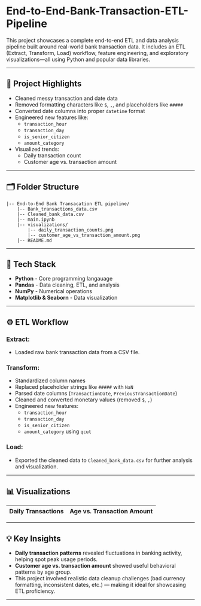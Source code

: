 # End-to-End-Bank-Transaction-ETL-Pipeline

This project showcases a complete end-to-end ETL and data analysis pipeline built around real-world bank transaction data. It includes an ETL (Extract, Transform, Load) workflow, feature engineering, and exploratory visualizations—all using Python and popular data libraries.

---

## 📌 Project Highlights

- Cleaned messy transaction and date data
- Removed formatting characters like `$`, `,`, and placeholders like `#####`
- Converted date columns into proper `datetime` format
- Engineered new features like:
  - `transaction_hour`
  - `transaction_day`
  - `is_senior_citizen`
  - `amount_category`
- Visualized trends:
  - Daily transaction count
  - Customer age vs. transaction amount

---

## 🗂 Folder Structure

```
|-- End-to-End Bank Transacation ETL pipeline/
    |-- Bank_transactions_data.csv
    |-- Cleaned_bank_data.csv
    |-- main.ipynb
    |-- visualizations/
        |-- daily_transaction_counts.png
        |-- customer_age_vs_transaction_amount.png
    |-- README.md
```

---

## 🧠 Tech Stack

- **Python** - Core programming langauage
- **Pandas** - Data cleaning, ETL, and analysis
- **NumPy** - Numerical operations
- **Matplotlib & Seaborn** - Data visualization

---

## ⚙️ ETL Workflow

### Extract:
- Loaded raw bank transaction data from a CSV file.

### Transform:
- Standardized column names
- Replaced placeholder strings like `#####` with `NaN`
- Parsed date columns (`TransactionDate`, `PreviousTransactionDate`)
- Cleaned and converted monetary values (removed `$`, `,`)
- Engineered new features:
  - `transaction_hour`
  - `transaction_day`
  - `is_senior_citizen`
  - `amount_category` using `qcut`

### Load:
- Exported the cleaned data to `Cleaned_bank_data.csv` for further analysis and visualization.

---

## 📊 Visualizations

| Daily Transactions                         | Age vs. Transaction Amount            |
|-------------------------------------------|---------------------------------------|

---

## 💡 Key Insights

- **Daily transaction patterns** revealed fluctuations in banking activity, helping spot peak usage periods.
- **Customer age vs. transaction amount** showed useful behavioral patterns by age group.
- This project involved realistic data cleanup challenges (bad currency formatting, inconsistent dates, etc.) — making it ideal for showcasing ETL proficiency.

---
